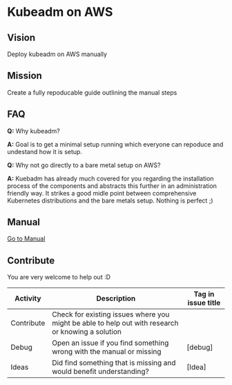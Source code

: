# Kubeadm on AWS

## Vision

Deploy kubeadm on AWS manually

## Mission

Create a fully repoducable guide outlining the manual steps

## FAQ

**Q:** Why kubeadm?

**A:** Goal is to get a minimal setup running which everyone can repoduce and undestand how it is setup.



**Q:** Why not go directly to a bare metal setup on AWS?

**A:** Kuebadm has already much covered for you regarding the installation process of the components and abstracts this further in an administration friendly way. It strikes a good midle point between comprehensive Kubernetes distributions and the bare metals setup. Nothing is perfect ;) 

## Manual

[Go to Manual](kubeadm-on-aws.md)

## Contribute

You are very welcome to help out :D

| Activity   | Description                                                  | Tag in issue title |
| ---------- | ------------------------------------------------------------ | ------------------ |
| Contribute | Check for existing issues where you might be able to help out with research or knowing a solution |                    |
| Debug      | Open an issue if you find something wrong with the manual or missing | [debug]            |
| Ideas      | Did find something that is missing and would benefit understanding? | [Idea]             |
